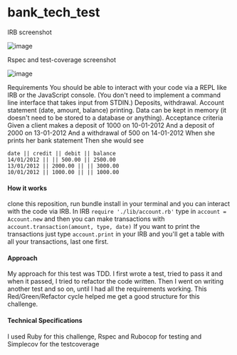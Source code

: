 # bank_tech_test

IRB screenshot

![image](https://user-images.githubusercontent.com/33194929/40306204-b5f914aa-5cf5-11e8-9914-9e01034c7e33.png)

Rspec and test-coverage screenshot

![image](https://user-images.githubusercontent.com/33194929/40307198-6af6a3ce-5cf9-11e8-9c8b-60eee5e09a22.png)


Requirements
You should be able to interact with your code via a REPL like IRB or the JavaScript console. (You don't need to implement a command line interface that takes input from STDIN.)
Deposits, withdrawal.
Account statement (date, amount, balance) printing.
Data can be kept in memory (it doesn't need to be stored to a database or anything).
Acceptance criteria
Given a client makes a deposit of 1000 on 10-01-2012
And a deposit of 2000 on 13-01-2012
And a withdrawal of 500 on 14-01-2012
When she prints her bank statement
Then she would see

```
date || credit || debit || balance
14/01/2012 || || 500.00 || 2500.00
13/01/2012 || 2000.00 || || 3000.00
10/01/2012 || 1000.00 || || 1000.00
```
#### How it works

clone this reposition, run bundle install in your terminal and you can interact with the code via IRB.
In IRB ```require './lib/account.rb'```
type in ```account = Account.new``` and then you can make transactions with ```account.transaction(amount, type, date)```
If you want to print the transactions just type ```account.print``` in your IRB and you'll get a table with all your transactions, last one first.

#### Approach

My approach for this test was TDD. I first wrote a test, tried to pass it and when it passed, I tried to refactor the code written. Then I went on writing another test and so on, until I had all the requirements working. This Red/Green/Refactor cycle helped me get a good structure for this challenge.

#### Technical Specifications

I used Ruby for this challenge, Rspec and Rubocop for testing and Simplecov for the testcoverage
